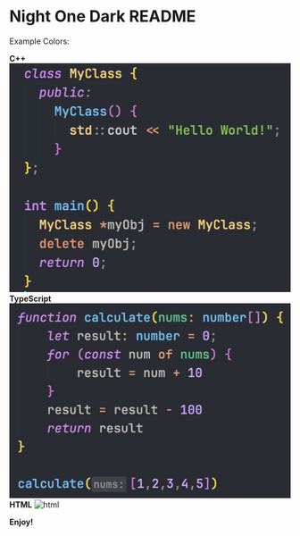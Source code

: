 # Night One Dark README
Example Colors:

**C++**
![cpp](https://github.com/0xArdi-N/Night-One-Dark-theme/raw/HEAD/images/cpp.png)
**TypeScript**
![ts](https://github.com/0xArdi-N/Night-One-Dark-theme/raw/HEAD/images/ts.png)
**HTML**
![html](https://github.com/0xArdi-N/Night-One-Dark-theme/raw/HEAD/images/html.png)

**Enjoy!**  


